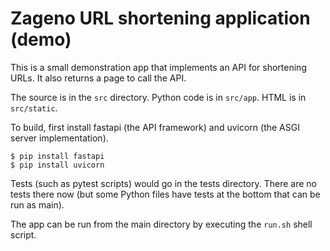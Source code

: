 # Zageno URL shortening application (demo)

This is a small demonstration app that implements an API for shortening URLs.
It also returns a page to call the API.

The source is in the `src` directory.
Python code is in `src/app`.
HTML is in `src/static`.

To build, first install fastapi (the API framework) and uvicorn (the ASGI server implementation).
```
$ pip install fastapi
$ pip install uvicorn
```

Tests (such as pytest scripts) would go in the tests directory.
There are no tests there now (but some Python files have tests at the bottom that can be run as main).

The app can be run from the main directory by executing the `run.sh` shell script.

